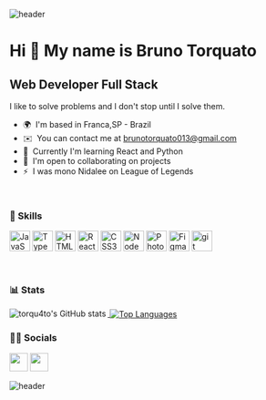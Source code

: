 ![header](https://capsule-render.vercel.app/api?type=waving&color=100:000328,28:00458E&height=180&section=header)



Hi 👋 My name is Bruno Torquato
======================================================================================================================================

Web Developer Full Stack
------------------------

I like to solve problems and I don't stop until I solve them.

* 🌍  I'm based in Franca,SP - Brazil
* ✉️  You can contact me at [brunotorquato013@gmail.com](mailto:brunotorquato013@gmail.com)
* 🧠  Currently I'm learning React and Python
* 🤝  I'm open to collaborating on projects
* ⚡  I was mono Nidalee on League of Legends

<br>


### 🤹 Skills


<p align="left">
<a href="https://developer.mozilla.org/en-US/docs/Web/JavaScript" target="_blank" rel="noreferrer"><img src="https://raw.githubusercontent.com/danielcranney/readme-generator/main/public/icons/skills/javascript-colored.svg" width="36" height="36" alt="JavaScript" /></a>
<a href="https://www.typescriptlang.org/" target="_blank" rel="noreferrer"><img src="https://raw.githubusercontent.com/danielcranney/readme-generator/main/public/icons/skills/typescript-colored.svg" width="36" height="36" alt="TypeScript" /></a>
<a href="https://developer.mozilla.org/en-US/docs/Glossary/HTML5" target="_blank" rel="noreferrer"><img src="https://raw.githubusercontent.com/danielcranney/readme-generator/main/public/icons/skills/html5-colored.svg" width="36" height="36" alt="HTML5" /></a>
<a href="https://reactjs.org/" target="_blank" rel="noreferrer"><img src="https://raw.githubusercontent.com/danielcranney/readme-generator/main/public/icons/skills/react-colored.svg" width="36" height="36" alt="React" /></a>
<a href="https://www.w3.org/TR/CSS/#css" target="_blank" rel="noreferrer"><img src="https://raw.githubusercontent.com/danielcranney/readme-generator/main/public/icons/skills/css3-colored.svg" width="36" height="36" alt="CSS3" /></a>
<a href="https://nodejs.org/en/" target="_blank" rel="noreferrer"><img src="https://raw.githubusercontent.com/danielcranney/readme-generator/main/public/icons/skills/nodejs-colored.svg" width="36" height="36" alt="NodeJS" /></a>
<a href="https://www.adobe.com/uk/products/photoshop.html" target="_blank" rel="noreferrer"><img src="https://raw.githubusercontent.com/danielcranney/readme-generator/main/public/icons/skills/photoshop-colored-dark.svg" width="36" height="36" alt="Photoshop" /></a>
<a href="https://www.figma.com/" target="_blank" rel="noreferrer"><img src="https://raw.githubusercontent.com/danielcranney/readme-generator/main/public/icons/skills/figma-colored.svg" width="36" height="36" alt="Figma" /></a>
<a href="https://git-scm.com/" target="_blank" rel="noreferrer"> <img src="https://www.vectorlogo.zone/logos/git-scm/git-scm-icon.svg" alt="git" width="36" height="36"/> </a>
</p>


<br>

### 📊 Stats

<a href="http://www.github.com/torqu4to"><img align="left" src="https://github-readme-stats.vercel.app/api?username=torqu4to&custom_title=torqu4to's&nbsp;Github&nbsp;Stats&show_icons=true&count_private=true&title_color=006EE4&text_bold=false&text_color=ffffff&icon_color=006EE4&bg_color=0d1117&hide_border=true&show_icons=true" alt="torqu4to's GitHub stats" /></a>

<a href="https://github.com/torqu4to" >&nbsp;<img align="center" src="https://github-readme-stats.vercel.app/api/top-langs/?username=torqu4to&langs_count=10&title_color=006EE4&text_color=ffffff&icon_color=0891b2&bg_color=0d1117&hide_border=true&locale=en&custom_title=Most%20%Used" alt="Top Languages" /></a>



### 👨‍💻 Socials

<p align="left"<a href="https://www.github.com/torqu4to" target="_blank" rel="noreferrer"><img src="https://raw.githubusercontent.com/danielcranney/readme-generator/main/public/icons/socials/github-dark.svg" width="32" height="32" /></a> <a href="https://www.linkedin.com/in/torqu4to" target="_blank" rel="noreferrer"><img src="https://raw.githubusercontent.com/danielcranney/readme-generator/main/public/icons/socials/linkedin.svg" width="32" height="32" /></a></p>



![header](https://capsule-render.vercel.app/api?type=waving&color=100:000328,28:00458E&height=100&section=footer)
